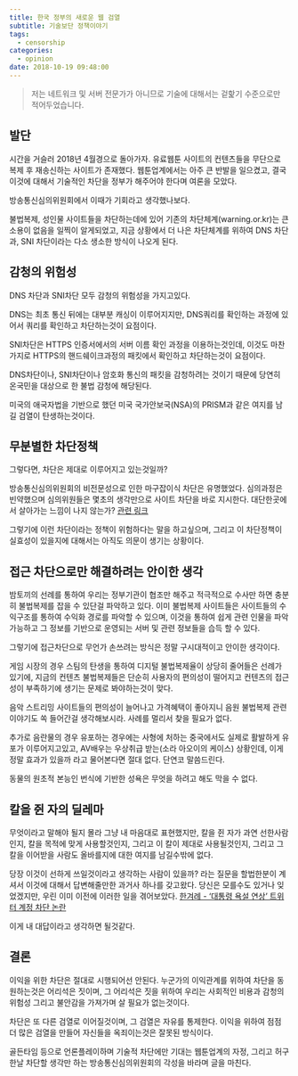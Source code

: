 ```yaml
---
title: 한국 정부의 새로운 웹 검열
subtitle: 기술보단 정책이야기
tags:
  - censorship
categories:
  - opinion
date: 2018-10-19 09:48:00
---
```


> 저는 네트워크 및 서버 전문가가 아니므로 기술에 대해서는 겉핥기 수준으로만 적어두었습니다.

## 발단
시간을 거슬러 2018년 4월경으로 돌아가자. 유료웹툰 사이트의 컨텐츠들을 무단으로 복제 후 재송신하는 사이트가 존재했다. 웹툰업계에서는 아주 큰 반발을 일으켰고, 결국 이것에 대해서 기술적인 차단을 정부가 해주어야 한다며 여론을 모았다.

방송통신심의위원회에서 이때가 기회라고 생각했나보다. 

불법복제, 성인물 사이트들을 차단하는데에 있어 기존의 차단체계(warning.or.kr)는 큰 소용이 없음을 일찍이 알게되었고, 지금 상황에서 더 나은 차단체계를 위하여 DNS 차단과, SNI 차단이라는 다소 생소한 방식이 나오게 된다.

## 감청의 위험성
DNS 차단과 SNI차단 모두 감청의 위험성을 가지고있다.

DNS는 최초 통신 뒤에는 대부분 캐싱이 이루어지지만, DNS쿼리를 확인하는 과정에 있어서 쿼리를 확인하고 차단하는것이 요점이다.

SNI차단은 HTTPS 인증서에서의 서버 이름 확인 과정을 이용하는것인데, 이것도 마찬가지로 HTTPS의 핸드쉐이크과정의 패킷에서 확인하고 차단하는것이 요점이다.

DNS차단이나, SNI차단이나 암호화 통신의 패킷을 감청하려는 것이기 때문에 당연히 온국민을 대상으로 한 불법 감청에 해당된다.

미국의 애국자법을 기반으로 했던 미국 국가안보국(NSA)의 PRISM과 같은 여지를 남길 검열이 탄생하는것이다.

## 무분별한 차단정책
그렇다면, 차단은 제대로 이루어지고 있는것일까?

방송통신심의위원회의 비전문성으로 인한 마구잡이식 차단은 유명했었다. 심의과정은 빈약했으며 심의위원들은 몇초의 생각만으로 사이트 차단을 바로 지시한다. 대단한곳에서 살아가는 느낌이 나지 않는가? [관련 링크](http://slownews.kr/15204)

그렇기에 이런 차단이라는 정책이 위험하다는 말을 하고싶으며, 그리고 이 차단정책이 실효성이 있을지에 대해서는 아직도 의문이 생기는 상황이다.

## 접근 차단으로만 해결하려는 안이한 생각

밤토끼의 선례를 통하여 우리는 정부기관이 협조만 해주고 적극적으로 수사만 하면 충분히 불법복제를 잡을 수 있단걸 파악하고 있다.
이미 불법복제 사이트들은 사이트들의 수익구조를 통하여 수익화 경로를 파악할 수 있으며, 이것을 통하여 쉽게 관련 인물을 파악 가능하고 그 정보를 기반으로 운영되는 서버 및 관련 정보들을 습득 할 수 있다.

그렇기에 접근차단으로 무언가 손쓰려는 방식은 정말 구시대적이고 안이한 생각이다.

게임 시장의 경우 스팀의 탄생을 통하여 디지털 불법복제율이 상당히 줄어들은 선례가 있기에, 지금의 컨텐츠 불법복제들은 단순히 사용자의 편의성이 떨어지고 컨텐츠의 접근성이 부족하기에 생기는 문제로 봐야하는것이 맞다.

음악 스트리밍 사이트들의 편의성이 늘어나고 가격혜택이 좋아지니 음원 불법복제 관련 이야기도 쏙 들어간걸 생각해보시라. 사례를 멀리서 찾을 필요가 없다.

추가로 음란물의 경우 유포하는 경우에는 사형에 처하는 중국에서도 실제로 활발하게 유포가 이루어지고있고, AV배우는 우상취급 받는(소라 아오이의 케이스) 상황인데, 이게 정말 효과가 있을까 라고 물어본다면 절대 없다. 단연코 말씀드린다.

동물의 원초적 본능인 번식에 기반한 성욕은 무엇을 하려고 해도 막을 수 없다.

## 칼을 쥔 자의 딜레마

무엇이라고 말해야 될지 몰라 그냥 내 마음대로 표현했지만, 칼을 쥔 자가 과연 선한사람인지, 칼을 목적에 맞게 사용할것인지, 그리고 이 칼이 제대로 사용될것인지, 그리고 그 칼을 이어받을 사람도 올바를지에 대한 여지를 남길수밖에 없다.

당장 이것이 선하게 쓰일것이라고 생각하는 사람이 있을까? 라는 질문을 할법한분이 계셔서 이것에 대해서 답변해줄만한 과거사 하나를 갖고왔다. 당신은 모를수도 있거나 잊었겠지만, 우린 이미 이전에 이러한 일을 겪어보았다. [한겨례 - ‘대통령 욕설 연상’ 트위터 계정 차단 논란](http://www.hani.co.kr/arti/economy/it/478971.html)

이게 내 대답이라고 생각하면 될것같다.

## 결론

이익을 위한 차단은 절대로 시행되어선 안된다. 누군가의 이익관계를 위하여 차단을 동원하는것은 어리석은 짓이며, 그 어리석은 짓을 위하여 우리는 사회적인 비용과 감청의 위험성 그리고 불안감을 가져가며 살 필요가 없는것이다.

차단은 또 다른 검열로 이어질것이며, 그 검열은 자유를 통제한다. 이익을 위하여 점점 더 많은 검열을 만들어 자신들을 옥죄이는것은 잘못된 방식이다.

골든타임 등으로 언론플레이하며 기술적 차단에만 기대는 웹툰업계의 자정, 그리고 허구한날 차단할 생각만 하는 방송통신심의위원회의 각성을 바라며 글을 마친다.